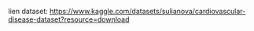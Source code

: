 lien dataset: https://www.kaggle.com/datasets/sulianova/cardiovascular-disease-dataset?resource=download
